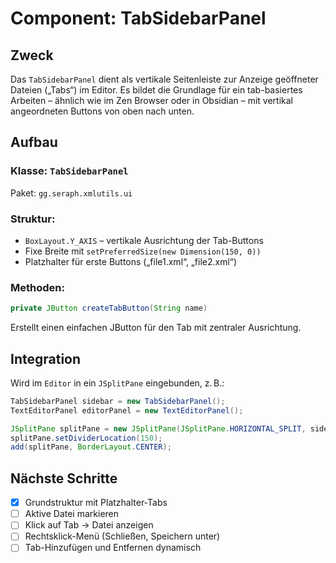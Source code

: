 # Component: TabSidebarPanel

## Zweck
Das `TabSidebarPanel` dient als vertikale Seitenleiste zur Anzeige geöffneter Dateien („Tabs“) im Editor. Es bildet die Grundlage für ein tab-basiertes Arbeiten – ähnlich wie im Zen Browser oder in Obsidian – mit vertikal angeordneten Buttons von oben nach unten.

## Aufbau

### Klasse: `TabSidebarPanel`
Paket: `gg.seraph.xmlutils.ui`

### Struktur:
- `BoxLayout.Y_AXIS` – vertikale Ausrichtung der Tab-Buttons
- Fixe Breite mit `setPreferredSize(new Dimension(150, 0))`
- Platzhalter für erste Buttons („file1.xml“, „file2.xml“)

### Methoden:
```java
private JButton createTabButton(String name)
```
Erstellt einen einfachen JButton für den Tab mit zentraler Ausrichtung.

## Integration

Wird im `Editor` in ein `JSplitPane` eingebunden, z. B.:

```java
TabSidebarPanel sidebar = new TabSidebarPanel();
TextEditorPanel editorPanel = new TextEditorPanel();

JSplitPane splitPane = new JSplitPane(JSplitPane.HORIZONTAL_SPLIT, sidebar, editorPanel);
splitPane.setDividerLocation(150);
add(splitPane, BorderLayout.CENTER);
```

## Nächste Schritte
- [x] Grundstruktur mit Platzhalter-Tabs
- [ ] Aktive Datei markieren
- [ ] Klick auf Tab → Datei anzeigen
- [ ] Rechtsklick-Menü (Schließen, Speichern unter)
- [ ] Tab-Hinzufügen und Entfernen dynamisch

